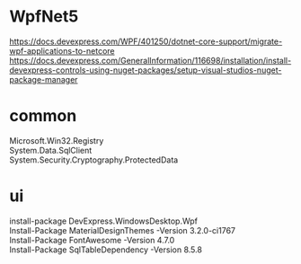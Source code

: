 # WpfNet5

https://docs.devexpress.com/WPF/401250/dotnet-core-support/migrate-wpf-applications-to-netcore  
https://docs.devexpress.com/GeneralInformation/116698/installation/install-devexpress-controls-using-nuget-packages/setup-visual-studios-nuget-package-manager

# common
Microsoft.Win32.Registry  
System.Data.SqlClient  
System.Security.Cryptography.ProtectedData  

# ui
install-package DevExpress.WindowsDesktop.Wpf  
Install-Package MaterialDesignThemes -Version 3.2.0-ci1767  
Install-Package FontAwesome -Version 4.7.0  
Install-Package SqlTableDependency -Version 8.5.8
